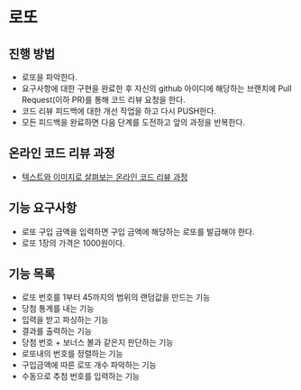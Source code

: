 # 로또
## 진행 방법
* 로또을 파악한다.
* 요구사항에 대한 구현을 완료한 후 자신의 github 아이디에 해당하는 브랜치에 Pull Request(이하 PR)를 통해 코드 리뷰 요청을 한다.
* 코드 리뷰 피드백에 대한 개선 작업을 하고 다시 PUSH한다.
* 모든 피드백을 완료하면 다음 단계를 도전하고 앞의 과정을 반복한다.

## 온라인 코드 리뷰 과정
* [텍스트와 이미지로 살펴보는 온라인 코드 리뷰 과정](https://github.com/next-step/nextstep-docs/tree/master/codereview)

## 기능 요구사항
- 로또 구입 금액을 입력하면 구입 금액에 해당하는 로또를 발급해야 한다.
- 로또 1장의 가격은 1000원이다.

## 기능 목록
- 로또 번호를 1부터 45까지의 범위의 랜덤값을 만드는 기능
- 당첨 통계를 내는 기능
- 입력을 받고 파싱하는 기능
- 결과를 출력하는 기능
- 당첨 번호 + 보너스 볼과 같은지 판단하는 기능
- 로또내의 번호를 정렬하는 기능
- 구입금액에 따른 로또 개수 파악하는 기능
- 수동으로 추첨 번호를 입력하는 기능
